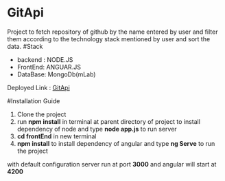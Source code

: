 # GitApi
Project to fetch repository of github by the name entered by user  and filter them according to the technology stack mentioned by user and sort the data.
#Stack
<ul>
 <li>backend : NODE.JS</li>
 <li>FrontEnd: ANGUAR.JS</li>
 <li>DataBase: MongoDb(mLab)</li>
</ul>

Deployed Link : <a href="https://gitapiserver.herokuapp.com/login">GitApi</a>

  
#Installation Guide
1. Clone the project 
2. run **npm install** in terminal at parent directory of project to install dependency of node and type **node app.js** to run server
3. **cd frontEnd** in new terminal
4. **npm install**  to install dependency of angular and type **ng Serve** to run the project 

with default configuration server run at port **3000** and angular will start at **4200**
